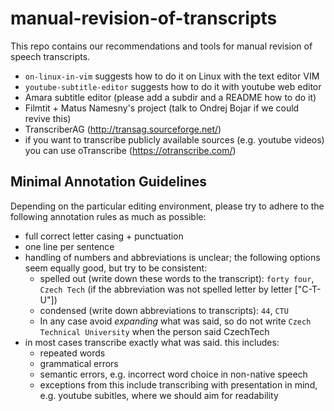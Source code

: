 # manual-revision-of-transcripts
This repo contains our recommendations and tools for manual revision of speech transcripts.

- ``on-linux-in-vim`` suggests how to do it on Linux with the text editor VIM
- ``youtube-subtitle-editor`` suggests how to do it with youtube web editor
- Amara subtitle editor (please add a subdir and a README how to do it)
- Filmtit + Matus Namesny's project (talk to Ondrej Bojar if we could revive this)
- TranscriberAG (http://transag.sourceforge.net/)
- if you want to transcribe publicly available sources (e.g. youtube videos) you can use oTranscribe (https://otranscribe.com/)

## Minimal Annotation Guidelines

Depending on the particular editing environment, please try to adhere to the following annotation rules as much as possible:

- full correct letter casing + punctuation
- one line per sentence
- handling of numbers and abbreviations is unclear; the following options seem equally good, but try to be consistent:
  - spelled out (write down these words to the transcript): ``forty four``, ``Czech Tech`` (if the abbreviation was not spelled letter by letter ["C-T-U"])
  - condensed (write down abbreviations to transcripts): ``44``, ``CTU``
  - In any case avoid _expanding_ what was said, so do not write ``Czech Technical University`` when the person said CzechTech
- in most cases transcribe exactly what was said. this includes: 
	* repeated words
  * grammatical errors
  * semantic errors, e.g. incorrect word choice in non-native speech
  * exceptions from this include transcribing with presentation in mind, e.g. youtube subitles, where we should aim for readability
